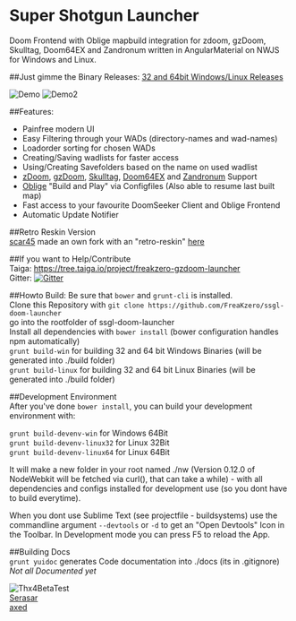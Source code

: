 # Super Shotgun Launcher  
Doom Frontend with Oblige mapbuild integration for zdoom, gzDoom, Skulltag, Doom64EX and Zandronum written in AngularMaterial on NWJS for Windows and Linux.  

##Just gimme the Binary Releases:
[32 and 64bit Windows/Linux Releases](https://github.com/FreaKzero/ssgl-doom-launcher/releases)

![Demo](https://github.com/FreaKzero/ssgl-doom-launcher/blob/master/readme/readme.gif)
![Demo2](https://github.com/FreaKzero/ssgl-doom-launcher/blob/master/readme/readme-2.gif)

##Features:  
- Painfree modern UI
- Easy Filtering through your WADs (directory-names and wad-names)
- Loadorder sorting for chosen WADs
- Creating/Saving wadlists for faster access
- Using/Creating Savefolders based on the name on used wadlist
- [zDoom](http://zdoom.org), [gzDoom](https://github.com/coelckers/gzdoom), [Skulltag](http://www.skulltag.com/), [Doom64EX](https://doom64ex.wordpress.com) and [Zandronum](https://zandronum.com/) Support
- [Oblige](http://oblige.sourceforge.net/) "Build and Play" via Configfiles (Also able to resume last built map)
- Fast access to your favourite DoomSeeker Client and Oblige Frontend
- Automatic Update Notifier

##Retro Reskin Version  
[scar45](https://github.com/scar45) made an own fork with an "retro-reskin" [here](https://github.com/scar45/ssgl-doom-launcher)

##If you want to Help/Contribute  
Taiga: https://tree.taiga.io/project/freakzero-gzdoom-launcher  
Gitter: [![Gitter](https://badges.gitter.im/Join%20Chat.svg)](https://gitter.im/FreaKzero/ssgl-doom-launcher?utm_source=badge&utm_medium=badge&utm_campaign=pr-badge&utm_content=body_badge)

##Howto Build:
Be sure that ```bower``` and ```grunt-cli``` is installed.  
Clone this Repository with ```git clone https://github.com/FreaKzero/ssgl-doom-launcher```  
go into the rootfolder of ssgl-doom-launcher  
Install all dependencies with ```bower install``` (bower configuration handles npm automatically)  
```grunt build-win``` for building 32 and 64 bit Windows Binaries (will be generated into ./build folder)  
```grunt build-linux``` for building 32 and 64 bit Linux Binaries (will be generated into ./build folder)  

##Development Environment  
After you've done ```bower install```, you can build your development environment with:

```grunt build-devenv-win``` for Windows 64Bit  
```grunt build-devenv-linux32``` for Linux 32Bit  
```grunt build-devenv-linux64``` for Linux 64Bit  

It will make a new folder in your root named ./nw (Version 0.12.0 of NodeWebkit will be fetched via curl(), that can take a while) - with all dependencies and configs installed for development use (so you dont have to build everytime).

When you dont use Sublime Text (see projectfile - buildsystems) use the commandline argument ```--devtools``` or ```-d``` to get an "Open Devtools" Icon in the Toolbar. In Development mode you can press F5 to reload the App.  

##Building Docs  
```grunt yuidoc``` generates Code documentation into ./docs (its in .gitignore)  
*Not all Documented yet*  
    
![Thx4BetaTest](https://github.com/FreaKzero/ssgl-doom-launcher/blob/master/readme/beta.jpg)  
[Serasar](https://github.com/Serasar)  
[axed](https://github.com/axed)  
